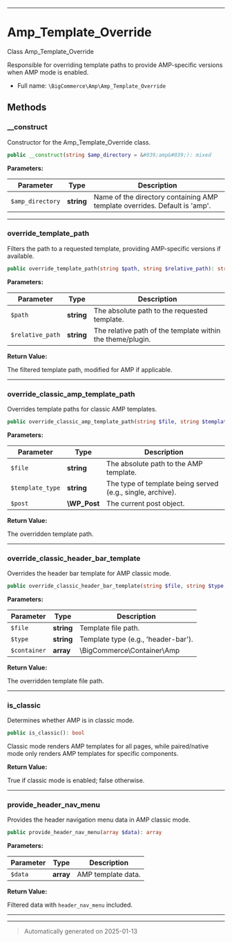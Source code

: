 ***

# Amp_Template_Override

Class Amp_Template_Override

Responsible for overriding template paths to provide AMP-specific
versions when AMP mode is enabled.

* Full name: `\BigCommerce\Amp\Amp_Template_Override`




## Methods


### __construct

Constructor for the Amp_Template_Override class.

```php
public __construct(string $amp_directory = &#039;amp&#039;): mixed
```








**Parameters:**

| Parameter | Type | Description |
|-----------|------|-------------|
| `$amp_directory` | **string** | Name of the directory containing AMP template overrides. Default is &#039;amp&#039;. |





***

### override_template_path

Filters the path to a requested template, providing AMP-specific versions if available.

```php
public override_template_path(string $path, string $relative_path): string
```








**Parameters:**

| Parameter | Type | Description |
|-----------|------|-------------|
| `$path` | **string** | The absolute path to the requested template. |
| `$relative_path` | **string** | The relative path of the template within the theme/plugin. |


**Return Value:**

The filtered template path, modified for AMP if applicable.




***

### override_classic_amp_template_path

Overrides template paths for classic AMP templates.

```php
public override_classic_amp_template_path(string $file, string $template_type, \WP_Post $post): string
```








**Parameters:**

| Parameter | Type | Description |
|-----------|------|-------------|
| `$file` | **string** | The absolute path to the AMP template. |
| `$template_type` | **string** | The type of template being served (e.g., single, archive). |
| `$post` | **\WP_Post** | The current post object. |


**Return Value:**

The overridden template path.




***

### override_classic_header_bar_template

Overrides the header bar template for AMP classic mode.

```php
public override_classic_header_bar_template(string $file, string $type, array $container): string
```








**Parameters:**

| Parameter | Type | Description |
|-----------|------|-------------|
| `$file` | **string** | Template file path. |
| `$type` | **string** | Template type (e.g., &#039;header-bar&#039;). |
| `$container` | **array** | \BigCommerce\Container\Amp |


**Return Value:**

The overridden template file path.




***

### is_classic

Determines whether AMP is in classic mode.

```php
public is_classic(): bool
```

Classic mode renders AMP templates for all pages, while paired/native mode only
renders AMP templates for specific components.







**Return Value:**

True if classic mode is enabled; false otherwise.




***

### provide_header_nav_menu

Provides the header navigation menu data in AMP classic mode.

```php
public provide_header_nav_menu(array $data): array
```








**Parameters:**

| Parameter | Type | Description |
|-----------|------|-------------|
| `$data` | **array** | AMP template data. |


**Return Value:**

Filtered data with `header_nav_menu` included.




***


***
> Automatically generated on 2025-01-13
